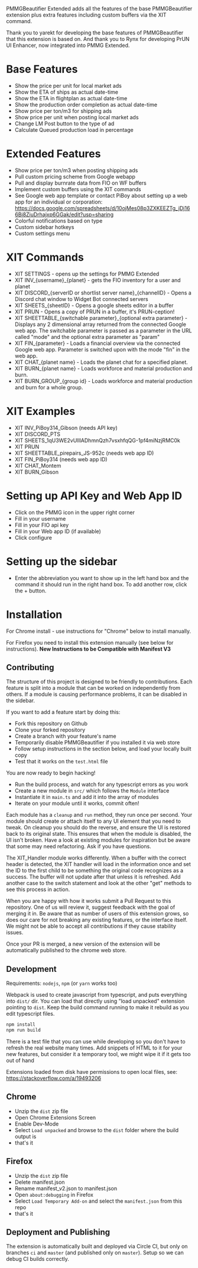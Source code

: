 PMMGBeautifier Extended adds all the features of the base PMMGBeautifier extension plus extra features including custom buffers via the XIT command.

Thank you to yarekt for developing the base features of PMMGBeautifier that this extension is based on. And thank you to Rynx for developing PrUN UI Enhancer, now integrated into PMMG Extended.

# Base Features

* Show the price per unit for local market ads
* Show the ETA of ships as actual date-time
* Show the ETA in flightplan as actual date-time
* Show the production order completion as actual date-time
* Show price per ton/m3 for shipping ads
* Show price per unit when posting local market ads
* Change LM Post button to the type of ad
* Calculate Queued production load in percentage

# Extended Features

* Show price per ton/m3 when posting shipping ads
* Pull custom pricing scheme from Google webapp
* Pull and display burnrate data from FIO on WF buffers
* Implement custom buffers using the XIT commands
* See Google web app template or contact PiBoy about setting up a web app for an individual or corporation: https://docs.google.com/spreadsheets/d/10ojMes08p3ZXKEEZTg_jDj166Bi8ZiuDrhajxp6GGak/edit?usp=sharing
* Colorful notifications based on type
* Custom sidebar hotkeys
* Custom settings menu

# XIT Commands

* XIT SETTINGS - opens up the settings for PMMG Extended
* XIT INV_{username}\_{planet} - gets the FIO inventory for a user and planet
* XIT DISCORD_{serverID or shortlist server name}\_{channelID} - Opens a Discord chat window to Widget Bot connected servers
* XIT SHEETS_{sheetID} - Opens a google sheets editor in a buffer
* XIT PRUN - Opens a copy of PRUN in a buffer, it's PRUN-ception!
* XIT SHEETTABLE_{switchable parameter}\_{optional extra parameter} - Displays any 2 dimensional array returned from the connected Google web app. The switchable parameter is passed as a parameter in the URL called "mode" and the optional extra parameter as "param"
* XIT FIN_{parameter} - Loads a financial overview via the connected Google web app. Parameter is switched upon with the mode "fin" in the web app.
* XIT CHAT_{planet name} - Loads the planet chat for a specified planet.
* XIT BURN_{planet name} - Loads workforce and material production and burn.
* XIT BURN_GROUP_{group id} - Loads workforce and material production and burn for a whole group.

# XIT Examples

* XIT INV_PiBoy314_Gibson (needs API key)
* XIT DISCORD_PTS
* XIT SHEETS_1qU3WE2vUlIlADhmnQzh7vsxhfqQG-1pf4miNzjRMC0k
* XIT PRUN
* XIT SHEETTABLE_pirepairs_JS-952c (needs web app ID)
* XIT FIN_PiBoy314 (needs web app ID)
* XIT CHAT_Montem
* XIT BURN_Gibson

# Setting up API Key and Web App ID

* Click on the PMMG icon in the upper right corner
* Fill in your username
* Fill in your FIO api key
* Fill in your Web app ID (if available)
* Click configure

# Setting up the sidebar

* Enter the abbreviation you want to show up in the left hand box and the command it should run in the right hand box. To add another row, click the + button.

# Installation

For Chrome install - use instructions for "Chrome" below to install manually.

For Firefox you need to install this extension manually (see below for instructions). **New Instructions to be Compatible with Manifest V3**

## Contributing

The structure of this project is designed to be friendly to contributions.
Each feature is split into a module that can be worked on independently
from others. If a module is causing performance problems, it can be disabled
in the sidebar.

If you want to add a feature start by doing this:
- Fork this repository on Github
- Clone your forked repository
- Create a branch with your feature's name
- Temporarily disable PMMGBeautifier if you installed it via web store 
- Follow setup instructions in the section below, and load your locally built copy
- Test that it works on the `test.html` file

You are now ready to begin hacking!
- Run the build process, and watch for any typescript errors as you work
- Create a new module in `src/` which follows the `Module` interface
- Instantiate it in `main.ts` and add it into the array of modules
- Iterate on your module until it works, commit often!

Each module has a `cleanup` and `run` method, they run once per second.
Your module should create or attach itself to any UI element that you need
to tweak. On cleanup you should do the reverse, and ensure the UI is
restored back to its original state. This ensures that when the module is
disabled, the UI isn't broken. Have a look at existing modules for inspiration
but be aware that some may need refactoring. Ask if you have questions.

The XIT_Handler module works differently. When a buffer with the correct header is detected, 
the XIT handler will load in the information once and set the ID to the first child to be something
the original code recognizes as a success. The buffer will not update after that unless it is refreshed.
Add another case to the switch statement and look at the other "get" methods to see this process in action.

When you are happy with how it works submit a Pull Request to this repository.
One of us will review it, suggest feedback with the goal of merging it in.
Be aware that as number of users of this extension grows, so does our care for
not breaking any existing features, or the interface itself. We might not be
able to accept all contributions if they cause stability issues.

Once your PR is merged, a new version of the extension will be automatically
published to the chrome web store.

## Development

Requirements: `nodejs`, `npm` (or `yarn` works too)

Webpack is used to create javascript from typescript, and puts everything into
`dist/` dir.
You can load that directly using "load unpacked" extension pointing to `dist`.
Keep the build command running to make it rebuild as you edit typescript files.
```bash
npm install
npm run build
```

There is a test file that you can use while developing so you don't have to
refresh the real website many times. Add snippets of HTML to it for your new
features, but consider it a temporary tool, we might wipe it if it gets too
out of hand

Extensions loaded from disk have permissions to open local files, see: https://stackoverflow.com/a/19493206

## Chrome

* Unzip the `dist` zip file
* Open Chrome Extensions Screen
* Enable Dev-Mode
* Select `Load unpacked` and browse to the `dist` folder where the build output is
* that's it

## Firefox

* Unzip the `dist` zip file
* Delete manifest.json
* Rename manifest_v2.json to manifest.json
* Open `about:debugging` in Firefox
* Select `Load Temporary Add-on` and select the `manifest.json` from this repo
* that's it

## Deployment and Publishing

The extension is automatically built and deployed via Circle CI, but only on
branches `ci` and `master` (and published only on `master`). Setup so we
can debug CI builds correctly.
